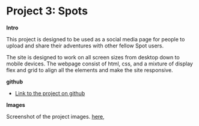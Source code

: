 # Project 3: Spots 
  
**Intro**
  
This project is designed to be used as a social media page for people to upload and share their adventures with other fellow Spot users. 

The site is designed to work on all screen sizes from desktop down to mobile devices. The webpage consist of html, css, and a mixture of display flex and grid to align all the elements and make the site responsive.

**github**  
  
* [Link to the project on github](https://github.com/vanglor82/se_project_spots.git)
  
**Images**  
  
Screenshot of the project images. [here](https://github.com/vanglor82/se_project_spots/blob/87fcf5dfba76957ae51a07d1f43685888ad9dfc6/Screenshot%202025-02-24%20162037.png), 
